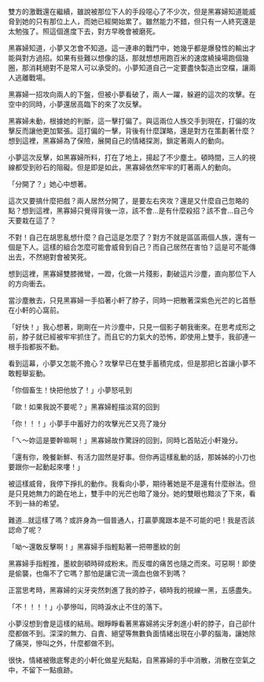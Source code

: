 雙方的激戰還在繼續，雖說被那位下人的手段噁心了不少次，但是黑寡婦知道能威脅到她的只有那位上人，而她已經開始累了。雖然能力不錯，但只有一人終究還是太勉強了。照這個進度下去，對方早晚會被磨死。

黑寡婦知道，小夢又怎會不知道。這一連串的戰鬥中，她幾乎都是爆發性的輸出才能與對方過招。如果有些難以想像的話，那就想想用跑百米的速度繞操場跑個幾圈，那消耗絕對不是常人可以承受的。小夢知道自己一定要盡快製造出空檔，讓兩人逃離戰場。

黑寡婦一招攻向兩人的下盤，但被小夢看破了，兩人一躍，躲避的這次的攻擊。在空中的同時，小夢還居高臨下的來了次反擊。

黑寡婦未動，根據她的判斷，這一擊打偏了。與這兩位人族交手到現在，打偏的攻擊反而讓他更加緊張。這打偏的一擊，背後有什麼謀略，還是對方在策劃著什麼？想到這裡，黑寡婦為了保險，展開自己的情緒探測，鎖定著兩人的動向。

小夢這次反擊，如黑寡婦所料，打在了地上，揚起了不少塵土。頓時間，三人的視線都受到砂石的阻礙。但是即是如此，黑寡婦依然牢牢的盯著兩人的動向。

「分開了？」她心中想著。

這次又要搞什麼把戲？兩人居然分開了，是要左右夾攻？還是又什麼自己忽略的點？想到這裡，黑寡婦只覺得背後一涼，該不會…是有什麼殺招？該不會…自己今天要栽在這了？

不對！自己在胡思亂想什麼？自己這是怎麼了？對方不就是區區兩個人族，還有一個是下人。這樣的組合怎麼可能會威脅到自己？而自己居然在害怕？這是可不能傳出去，不然絕對會被笑死。

想到這裡，黑寡婦雙膝微彎，一蹬，化做一片殘影，劃破這片沙塵，直向那位下人的方向衝去。

當沙塵散去，只見黑寡婦一手掐著小軒了脖子，同時一把散著深紫色光芒的匕首懸在小軒的心窩前。

「好快！」我心想著，剛剛在一片沙塵中，只見一個影子朝我衝來。在思考成形之前，脖子就已經被牢牢抓住了。而且它的力氣大的恐怖，即使用上雙手，我卻連一根手指都扳不動。

看到這幕，小夢又怎能不擔心？攻擊早已在雙手蓄積完成，但是那把匕首讓小夢不敢輕舉妄動。

「你個畜生！快把他放了！」小夢怒吼到

「歐！如果我說不要呢？」黑寡婦輕描淡寫的回到

「你！！！」小夢手中蓄好力的攻擊光芒又亮了幾分

「ㄟ～妳這是要幹嘛啊！」黑寡婦故作驚訝的回到，同時匕首貼近小軒幾分。

「還有你，晚餐新鮮、有活力固然是好事。但你再這樣亂動的話，那姊姊的小刀也要跟你一起動起來嘍！」

被這樣威脅，我停下掙扎的動作。我看向小夢，期待著她是不是還有什麼辦法。但是只見她無力的跪在地上，雙手中的光芒也暗了幾分。她的雙眼也黯淡了下來，看不到一絲的希望。

難道…就這樣了嗎？或許身為一個普通人，打贏夢魔跟本是不可能的吧！我是否該認命了呢？

「呦～還敢反擊啊！」黑寡婦手指輕點著一把帶墨紋的劍

黑寡婦手指輕推，墨紋劍頓時碎成粉末。而反噬的痛苦也隨之而來。可惡啊！即使是偷襲，也傷不了它嗎？那怕是讓它流一滴血也做不到嗎？

正當思考時，黑寡婦的尖牙突然刺進了我的脖子，頓時我的視線一黑，五感盡失。

「不！！！！」小夢慘叫，同時淚水止不住的落下。

小夢沒想到會是這樣的結局。眼睜睜看著黑寡婦將尖牙刺進小軒的脖子，自己卻什麼都做不到。深深的無力、自責、絕望等無數負面情緒出現在小夢的腦海，讓她除了痛哭，慘叫之外，什麼都做不到。

很快，情緒被徹底奪走的小軒化做星光點點，自黑寡婦的手中消散，消散在空氣之中，不留下一點痕跡。
